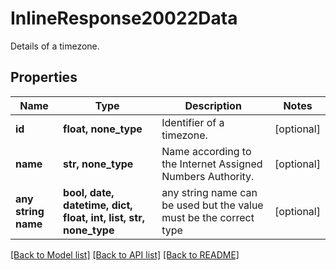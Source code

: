 # InlineResponse20022Data

Details of a timezone.

## Properties
Name | Type | Description | Notes
------------ | ------------- | ------------- | -------------
**id** | **float, none_type** | Identifier of a timezone. | [optional] 
**name** | **str, none_type** | Name according to the Internet Assigned Numbers Authority. | [optional] 
**any string name** | **bool, date, datetime, dict, float, int, list, str, none_type** | any string name can be used but the value must be the correct type | [optional]

[[Back to Model list]](../README.md#documentation-for-models) [[Back to API list]](../README.md#documentation-for-api-endpoints) [[Back to README]](../README.md)


